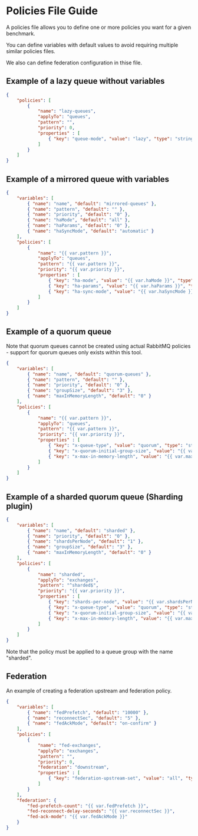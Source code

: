 # Policies File Guide

A policies file allows you to define one or more policies you want for a given benchmark.

You can define variables with default values to avoid requiring multiple similar policies files.

We also can define federation configuration in thise file.

## Example of a lazy queue without variables

```json
{
    "policies": [
        {
            "name": "lazy-queues",
            "applyTo": "queues",
            "pattern": "",
            "priority": 0,
            "properties" : [
                { "key": "queue-mode", "value": "lazy", "type": "string" }
            ]
        }
    ]
}
```

## Example of a mirrored queue with variables

```json
{
    "variables": [
        { "name": "name", "default": "mirrored-queues" },
        { "name": "pattern", "default": "" },
        { "name": "priority", "default": "0" },
        { "name": "haMode", "default": "all" },
        { "name": "haParams", "default": "0" },
        { "name": "haSyncMode", "default": "automatic" }
    ],
    "policies": [
        {
            "name": "{{ var.pattern }}",
            "applyTo": "queues",
            "pattern": "{{ var.pattern }}",
            "priority": "{{ var.priority }}",
            "properties" : [
                { "key": "ha-mode", "value": "{{ var.haMode }}", "type": "string" },
                { "key": "ha-params", "value": "{{ var.haParams }}", "type": "int" },
                { "key": "ha-sync-mode", "value": "{{ var.haSyncMode }}", "type": "string" }
            ]
        }
    ]
}
```

## Example of a quorum queue

Note that quorum queues cannot be created using actual RabbitMQ policies - support for quorum queues only exists within this tool.

```json
{
    "variables": [
        { "name": "name", "default": "quorum-queues" },
        { "name": "pattern", "default": "" },
        { "name": "priority", "default": "0" },
        { "name": "groupSize", "default": "3" },
        { "name": "maxInMemoryLength", "default": "0" }
    ],
    "policies": [
        {
            "name": "{{ var.pattern }}",
            "applyTo": "queues",
            "pattern": "{{ var.pattern }}",
            "priority": "{{ var.priority }}",
            "properties" : [
                { "key": "x-queue-type", "value": "quorum", "type": "string" },
                { "key": "x-quorum-initial-group-size", "value": "{{ var.groupSize }}", "type": "int" },
                { "key": "x-max-in-memory-length", "value": "{{ var.maxInMemoryLength }}", "type": "int" }
            ]
        }
    ]
}
```

## Example of a sharded quorum queue (Sharding plugin)

```json
{
    "variables": [
        { "name": "name", "default": "sharded" },
        { "name": "priority", "default": "0" },
        { "name": "shardsPerNode", "default": "1" },
        { "name": "groupSize", "default": "3" },
        { "name": "maxInMemoryLength", "default": "0" }
    ],
    "policies": [
        {
            "name": "sharded",
            "applyTo": "exchanges",
            "pattern": "^sharded$",
            "priority": "{{ var.priority }}",
            "properties" : [
                { "key": "shards-per-node", "value": "{{ var.shardsPerNode }}", "type": "int" },
                { "key": "x-queue-type", "value": "quorum", "type": "string" },
                { "key": "x-quorum-initial-group-size", "value": "{{ var.groupSize }}", "type": "int" },
                { "key": "x-max-in-memory-length", "value": "{{ var.maxInMemoryLength }}", "type": "int" }
            ]
        }
    ]
}
```

Note that the policy must be applied to a queue group with the name "sharded". 

## Federation

An example of creating a federation upstream and federation policy.

```json
{
    "variables": [
        { "name": "fedPrefetch", "default": "10000" },
        { "name": "reconnectSec", "default": "5" },
        { "name": "fedAckMode", "default": "on-confirm" }
    ],
    "policies": [
        {
            "name": "fed-exchanges",
            "applyTo": "exchanges",
            "pattern": "",
            "priority": 0,
            "federation": "downstream",
            "properties" : [
                { "key": "federation-upstream-set", "value": "all", "type": "string" }
            ]
        }
    ],
    "federation": {
        "fed-prefetch-count": "{{ var.fedPrefetch }}",
        "fed-reconnect-delay-seconds": "{{ var.reconnectSec }}",
        "fed-ack-mode": "{{ var.fedAckMode }}"
    }
}
```